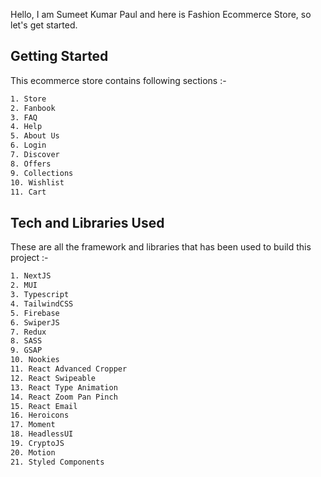 Hello, I am Sumeet Kumar Paul and here is Fashion Ecommerce Store, so let's get started.

## Getting Started

This ecommerce store contains following sections :-

```bash
1. Store
2. Fanbook
3. FAQ
4. Help
5. About Us
6. Login
7. Discover
8. Offers
9. Collections
10. Wishlist
11. Cart
```

## Tech and Libraries Used

These are all the framework and libraries that has been used to build this project :-

```bash
1. NextJS
2. MUI
3. Typescript
4. TailwindCSS
5. Firebase
6. SwiperJS
7. Redux
8. SASS
9. GSAP
10. Nookies
11. React Advanced Cropper
12. React Swipeable
13. React Type Animation
14. React Zoom Pan Pinch
15. React Email
16. Heroicons
17. Moment
18. HeadlessUI
19. CryptoJS
20. Motion
21. Styled Components
```

